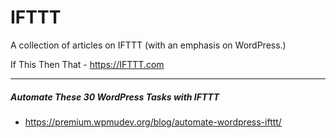# IFTTT
A collection of articles on IFTTT (with an emphasis on WordPress.)

If This Then That - https://IFTTT.com

---------------------------------------------

##### Automate These 30 WordPress Tasks with IFTTT
 - https://premium.wpmudev.org/blog/automate-wordpress-ifttt/

